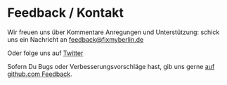 # Feedback / Kontakt

Wir freuen uns über Kommentare Anregungen und Unterstützung:
schick uns ein Nachricht an [feedback@fixmyberlin.de](mailto:feedback@fixmyberlin.de)

Oder folge uns auf [Twitter](https://twitter.com/fixmyberlin)

Sofern Du Bugs oder Verbesserungsvorschläge hast, gib uns gerne [auf github.com Feedback](https://github.com/FixMyBerlin/fixmy.frontend).
